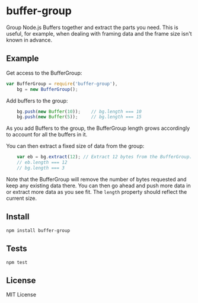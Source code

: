 # buffer-group

Group Node.js Buffers together and extract the parts you need.  This is useful, for example, when
dealing with framing data and the frame size isn't known in advance.


## Example

Get access to the BufferGroup:

```js
var BufferGroup = require('buffer-group'),
    bg = new BufferGroup();
```

Add buffers to the group:

```js
    bg.push(new Buffer(10));    // bg.length === 10
    bg.push(new Buffer(5));     // bg.length === 15
```

As you add Buffers to the group, the BufferGroup length grows accordingly to account for all the buffers in it.

You can then extract a fixed size of data from the group:

```js
    var eb = bg.extract(12); // Extract 12 bytes from the BufferGroup.
    // eb.length === 12
    // bg.length === 3
```

Note that the BufferGroup will remove the number of bytes requested and keep any existing data there.
You can then go ahead and push more data in or extract more data as you see fit.  The `length` property
should reflect the current size.

## Install

```
npm install buffer-group
```

## Tests

```
npm test
```

## License

MIT License
